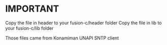 # IMPORTANT

Copy the file in header to your fusion-c/header folder Copy the file in lib to your fusion-c/lib folder

Those files came from Konamiman UNAPI SNTP client
